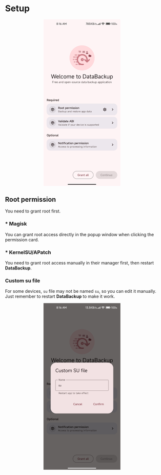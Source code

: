 # Setup
<div align="center">
    <img src="./../../images/usage/setup_01.jpg" alt="setup_01" width="50%">
</div>

## Root permission
You need to grant root first.

### * Magisk
You can grant root access directly in the popup window when clicking the permission card.

### * KernelSU/APatch
You need to grant root access manually in their manager first, then restart **DataBackup**.

### Custom su file
For some devices, `su` file may not be named `su`, so you can edit it manually. Just remember to restart **DataBackup** to make it work.

<div align="center">
    <img src="./../../images/usage/setup_02.jpg" alt="setup_02" width="50%">
</div>
